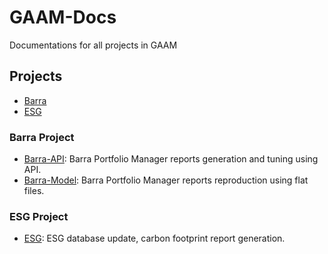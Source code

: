 # GAAM-Docs
Documentations for all projects in GAAM

## Projects

- [Barra](#barra-project)
- [ESG](#esg-project)

### Barra Project
- [Barra-API](Barra/Barra-API.md): Barra Portfolio Manager reports generation and tuning using API.
- [Barra-Model](Barra/Barra-Model.md): Barra Portfolio Manager reports reproduction using flat files.

### ESG Project
- [ESG](ESG/ESG.md): ESG database update, carbon footprint report generation. 
